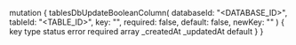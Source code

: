 mutation {
    tablesDbUpdateBooleanColumn(
        databaseId: "<DATABASE_ID>",
        tableId: "<TABLE_ID>",
        key: "",
        required: false,
        default: false,
        newKey: ""
    ) {
        key
        type
        status
        error
        required
        array
        _createdAt
        _updatedAt
        default
    }
}
